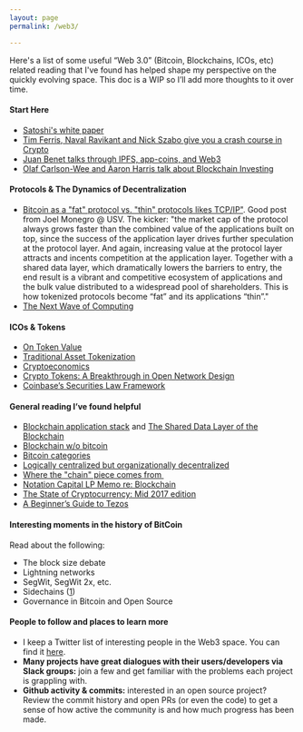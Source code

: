 ```yaml
---
layout: page
permalink: /web3/

---
```



Here's a list of some useful “Web 3.0” (Bitcoin, Blockchains, ICOs, etc) related reading that I've found has helped shape my perspective on the quickly evolving space. This doc is a WIP so I’ll add more thoughts to it over time.

#### Start Here
- [Satoshi's white paper][1]
- [Tim Ferris, Naval Ravikant and Nick Szabo give you a crash course in Crypto][2]
- [Juan Benet talks through IPFS, app-coins, and Web3][3] 
- [Olaf Carlson-Wee and Aaron Harris talk about Blockchain Investing][4]

#### Protocols & The Dynamics of Decentralization
- [Bitcoin as a "fat" protocol vs. "thin" protocols likes TCP/IP"][5]. Good post from Joel Monegro @ USV. The kicker: "the market cap of the protocol always grows faster than the combined value of the applications built on top, since the success of the application layer drives further speculation at the protocol layer. And again, increasing value at the protocol layer attracts and incents competition at the application layer. Together with a shared data layer, which dramatically lowers the barriers to entry, the end result is a vibrant and competitive ecosystem of applications and the bulk value distributed to a widespread pool of shareholders. This is how tokenized protocols become “fat” and its applications “thin”."
- [The Next Wave of Computing][6]

#### ICOs & Tokens
- [On Token Value][7]
- [Traditional Asset Tokenization][8]
- [Cryptoeconomics][9]
- [Crypto Tokens: A Breakthrough in Open Network Design][10]
- [Coinbase’s Securities Law Framework][11]

#### General reading I’ve found helpful
- [Blockchain application stack][12] and [The Shared Data Layer of the Blockchain][13] 
- [Blockchain w/o bitcoin][14] 
- [Bitcoin categories][15] 
- [Logically centralized but organizationally decentralized][16] 
- [Where the "chain" piece comes from ][17]
- [Notation Capital LP Memo re: Blockchain][18]
- [The State of Cryptocurrency: Mid 2017 edition][19]
- [A Beginner’s Guide to Tezos][20]

#### Interesting moments in the history of BitCoin
Read about the following:
- The block size debate
- Lightning networks
- SegWit, SegWit 2x, etc.
- Sidechains ([1][21])
- Governance in Bitcoin and Open Source

#### People to follow and places to learn more
- I keep a Twitter list of interesting people in the Web3 space. You can find it [here][22].
- **Many projects have great dialogues with their users/developers via Slack groups:** join a few and get familiar with the problems each project is grappling with.
- **Github activity & commits:** interested in an open source project? Review the commit history and open PRs (or even the code) to get a sense of how active the community is and how much progress has been made.

[1]:	https://bitcoin.org/bitcoin.pdf
[2]:	[https://tim.blog/2017/06/04/nick-szabo/]
[3]:	[https://www.youtube.com/watch?v=iUVLuXjPAfg]
[4]:	[https://www.youtube.com/watch?v=9SYVX2wcMVM]
[5]:	https://www.usv.com/blog/fat-protocols
[6]:	https://medium.com/@muneeb/the-next-wave-of-computing-743295b4bc73
[7]:	https://thecontrol.co/on-token-value-e61b10b6175e
[8]:	https://hackernoon.com/traditional-asset-tokenization-b8a59585a7e0
[9]:	https://hackernoon.com/cryptoeconomics-paving-the-future-of-blockchain-technology-13b04dab971
[10]:	https://medium.com/@cdixon/crypto-tokens-a-breakthrough-in-open-network-design-e600975be2ef
[11]:	https://www.coinbase.com/legal/securities-law-framework.pdf
[12]:	http://joel.mn/post/103546215249/the-blockchain-application-stack
[13]:	http://joel.mn/post/104755282493/the-shared-data-layer-of-the-blockchain
[14]:	https://prestonbyrne.com/2015/04/08/blockchain-without-bitcoin-is-now-a-thing/
[15]:	http://cdixon.org/2014/03/13/four-categories-of-bitcoin-inspired-projects/
[16]:	http://continuations.com/post/105272022635/bitcoin-clarifying-the-foundational-innovation-of
[17]:	http://thegongshow.tumblr.com/post/93146109030/blockchain-origins
[18]:	https://medium.com/@NotationCapital/notation-capital-lp-memo-re-blockchain-3140c529d4fa
[19]:	https://hackernoon.com/the-state-of-cryptocurrency-2017-edition-c774ae5f7d9a
[20]:	https://medium.com/@linda.xie/a-beginners-guide-to-tezos-c9618240183f
[21]:	https://techcrunch.com/2014/04/19/bitcoin-2-0-unleash-the-sidechains/
[22]:	https://twitter.com/ckurdziel/lists/coinznchainz